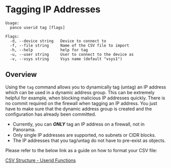 # Tagging IP Addresses

```
Usage:
  panco userid tag [flags]

Flags:
  -d, --device string   Device to connect to
  -f, --file string     Name of the CSV file to import
  -h, --help            help for tag
  -u, --user string     User to connect to the device as
  -v, --vsys string     Vsys name (default "vsys1")
```

## Overview

Using the `tag` command allows you to dynamically tag (untag) an IP address which can be used in a dynamic address group. This
can be extremely helpful for example, when blocking malicious IP addresses quickly. There is no commit required
on the firewall when tagging an IP address. You just have to make sure that the dynamic address group is created and the
configuration has already been committed.

* Currently, you can **_ONLY_** tag an IP address on a firewall, not in Panorama.
* Only single IP addresses are supported, no subnets or CIDR blocks.
* The IP addresses that you tag/untag do not have to pre-exist as objects.

Please refer to the below link as a guide on how to format your CSV file:

[CSV Structure - Userid Functions](https://panco.dev/csv_userid.html)
